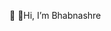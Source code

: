 👋 👋Hi, I’m Bhabnashre 

<!---
meme-addicted-coder/meme-addicted-coder is a ✨ special ✨ repository because its `README.md` (this file) appears on your GitHub profile.
You can click the Preview link to take a look at your changes.
--->
